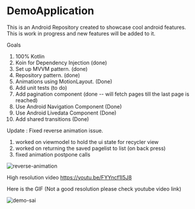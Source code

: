 # DemoApplication

This is an Android Repository created to showcase cool android features. This is work in progress and new features will be 
added to it.

Goals 
1. 100% Kotlin
2. Koin for Dependency Injection (done) 
3. Set up MVVM pattern. (done) 
4. Repository pattern. (done) 
5. Animations using MotionLayout. (Done)
6. Add unit tests (to do)
7. Add pagination component (done -- will fetch pages till the last page is reached)
8. Use Android Navigation Component (Done)
9. Use Android Livedata Component (Done)
10. Add shared transitions (Done)

Update : Fixed reverse animation issue.
1. worked on viewmodel to hold the ui state for recycler view 
2. worked on returning the saved pagelist to list (on back press)
3. fixed animation postpone calls

![reverse-animation](https://user-images.githubusercontent.com/5216040/80985360-f7a37a00-8de3-11ea-8d43-e2b521fa1e76.gif)




High resolution video 
https://youtu.be/FYYncf1I5J8

Here is the GIF (Not a good resolution please check youtube video link)



![demo-sai](https://user-images.githubusercontent.com/5216040/80793249-7762e780-8b4b-11ea-825b-c83e6d2ab984.gif)








